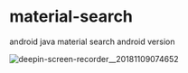 # material-search
android java material search android version

![deepin-screen-recorder__20181109074652](https://user-images.githubusercontent.com/32485694/48236211-cff07300-e3f3-11e8-85f8-5358c84bca06.gif)
